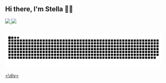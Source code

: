  ## Hi there, I'm Stella 👩‍💻
  
 <div>
  <a href="https://github.com/alletsc">
  <img height="180em" src="https://github-readme-stats.vercel.app/api?username=alletsc&show_icons=true&theme=tokyonight&include_all_commits=true&count_private=true"/>
  <img height="180em" src="https://github-readme-stats.vercel.app/api/top-langs/?username=alletsc&layout=compact&langs_count=7&theme=tokyonight"/>
</div>
  
  ##
 
<div>
  
 ![Snake animation](https://github.com/ellen2121/ellen2121/blob/output/github-contribution-grid-snake.svg)
  
 <\div>
